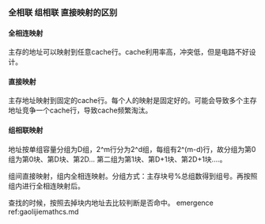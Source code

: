 ### 全相联 组相联 直接映射的区别

#### 全相连映射

主存的地址可以映射到任意cache行。cache利用率高，冲突低，但是电路不好设计。

#### 直接映射

主存地址映射到固定的cache行。每个人的映射是固定好的。可能会导致多个主存地址竞争一个cache行，导致cache频繁淘汰。

#### 组相联映射

地址按单组容量分组为D组，2^m行分为2^d组，每组有2^(m-d)行，故分组为第0组为第0块、第D块、第2D... 第二组为第1块、第D+1块、第2D+1块....。

组间直接映射，组内全相连映射。分组方式：主存块号%总组数得到组号。再按照组内进行全相连映射后。

查找的时候，按照去掉块内地址去比较判断是否命中。
emergence ref:gaolijiemathcs.md
